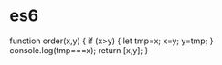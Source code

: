 # es6

function order(x,y) {
 if (x>y) {
    let tmp=x;
    x=y;
    y=tmp;
          }
 console.log(tmp===x);
 return [x,y];
                    }
